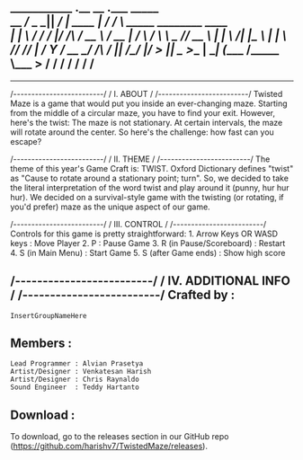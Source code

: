___________       .__          __             .___    _____                        
\__    ___/_  _  _|__| _______/  |_  ____   __| _/   /     \ _____  ________ ____  
  |    |  \ \/ \/ /  |/  ___/\   __\/ __ \ / __ |   /  \ /  \\__  \ \___   // __ \ 
  |    |   \     /|  |\___ \  |  | \  ___// /_/ |  /    Y    \/ __ \_/    /\  ___/ 
  |____|    \/\_/ |__/____  > |__|  \___  >____ |  \____|__  (____  /_____ \\___  >
                          \/            \/     \/          \/     \/      \/    \/ 
-----------------------------------------------------------------------------------
-----------------------------------------------------------------------------------

/-------------------------/
/        I. ABOUT         /
/-------------------------/
Twisted Maze is a game that would put you inside an ever-changing maze. Starting
from the middle of a circular maze, you have to find your exit. However, here's the
twist: The maze is not stationary. At certain intervals, the maze will rotate around
the center. So here's the challenge: how fast can you escape?

/-------------------------/
/       II. THEME         /
/-------------------------/
The theme of this year's Game Craft is: TWIST. Oxford Dictionary defines "twist" as
"Cause to rotate around a stationary point; turn". So, we decided to take the literal
interpretation of the word twist and play around it (punny, hur hur hur). We decided 
on a survival-style game with the twisting (or rotating, if you'd prefer) maze as the
unique aspect of our game.

/-------------------------/
/      III. CONTROL       /
/-------------------------/
Controls for this game is pretty straightforward:
	1. Arrow Keys OR WASD keys	: Move Player
	2. P				: Pause Game
	3. R (in Pause/Scoreboard)	: Restart
	4. S (in Main Menu)		: Start Game
	5. S (after Game ends)		: Show high score

/-------------------------/
/   IV. ADDITIONAL INFO   /
/-------------------------/
Crafted by :
-------------
	InsertGroupNameHere

Members    :
-------------
	Lead Programmer	: Alvian Prasetya
	Artist/Designer	: Venkatesan Harish
	Artist/Designer : Chris Raynaldo
	Sound Engineer	: Teddy Hartanto

Download    :
-------------
To download, go to the releases section in our GitHub repo (https://github.com/harishv7/TwistedMaze/releases).
